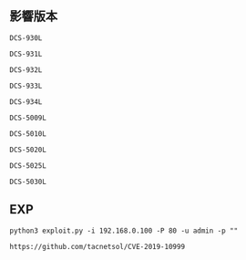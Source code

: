 <languages /> <translate>

影響版本
--------

</translate>

    DCS-930L

    DCS-931L

    DCS-932L

    DCS-933L

    DCS-934L

    DCS-5009L

    DCS-5010L

    DCS-5020L

    DCS-5025L

    DCS-5030L

EXP
---

    python3 exploit.py -i 192.168.0.100 -P 80 -u admin -p ""

    https://github.com/tacnetsol/CVE-2019-10999